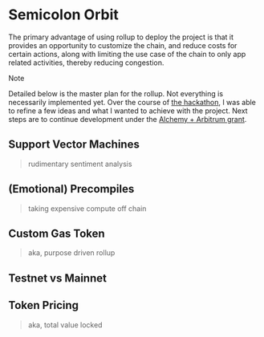 # Semicolon Orbit

The primary advantage of using rollup to deploy the project is that it provides an opportunity to customize the chain, and reduce costs for certain actions, along with limiting the use case of the chain to only app related activities, thereby reducing congestion.

> [!NOTE]
> Detailed below is the master plan for the rollup. Not everything is necessarily implemented yet. Over the course of [the hackathon](https://dorahacks.io/hackathon/build-and-brew), I was able to refine a few ideas and what I wanted to achieve with the project. Next steps are to continue development under the [Alchemy + Arbitrum grant](https://www.alchemy.com/arbitrum-grant).

## Support Vector Machines
> rudimentary sentiment analysis

## (Emotional) Precompiles
> taking expensive compute off chain

## Custom Gas Token
> aka, purpose driven rollup

## Testnet vs Mainnet

## Token Pricing
> aka, total value locked
